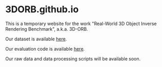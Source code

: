# 3DORB.github.io

This is a temporary website for the work "Real-World 3D Object Inverse Rendering Benchmark", a.k.a. 3D-ORB.

Our dataset is available [here](https://drive.google.com/drive/folders/1_BiGs_pPenRJfAwI_9eNv4ZRJLZCKObU?usp=sharing).

Our evaluation code is available [here](https://github.com/3DORB/3dorb).

Our raw data and data processing scripts will be available soon.
